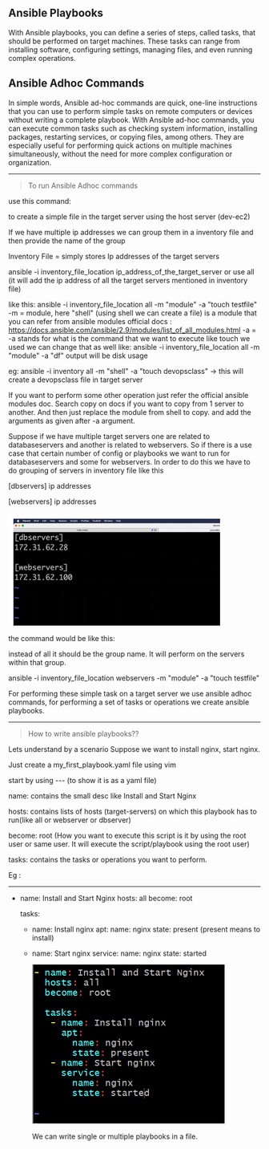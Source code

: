 ## Ansible Playbooks

With Ansible playbooks, you can define a series of steps, called tasks, that should be performed on target machines. These tasks can range from installing software, configuring settings, managing files, and even running complex operations.

## Ansible Adhoc Commands

In simple words, Ansible ad-hoc commands are quick, one-line instructions that you can use to perform simple tasks on remote computers or devices without writing a complete playbook. With Ansible ad-hoc commands, you can execute common tasks such as checking system information, installing packages, restarting services, or copying files, among others. They are especially useful for performing quick actions on multiple machines simultaneously, without the need for more complex configuration or organization.

---

> To run Ansible Adhoc commands

use this command:

to create a simple file in the target server using the host server (dev-ec2)

If we have multiple ip addresses we can group them in a inventory file and then provide the name of the group

Inventory File = simply stores Ip addresses of the target servers

ansible -i inventory_file_location ip_address_of_the_target_server or use all (it will add the ip address of all the target servers mentioned in inventory file)

like this: ansible -i inventory_file_location all -m "module" -a "touch testfile"
-m = module, here "shell" (using shell we can create a file) is a module that you can refer from ansible modules official docs : https://docs.ansible.com/ansible/2.9/modules/list_of_all_modules.html
-a = -a stands for what is the command that we want to execute like touch we used we can change that as well
like: ansible -i inventory_file_location all -m "module" -a "df"
output will be disk usage

eg: ansible -i inventory all -m "shell" -a "touch devopsclass" -> this will create a devopsclass file in target server

If you want to perform some other operation just refer the official ansible modules doc. Search copy on docs if you want to copy from 1 server to another. And then just replace the module from shell to copy. and add the arguments as given after -a argument.

Suppose if we have multiple target servers one are related to databaseservers and another is related to webservers. So if there is a use case that certain number of config or playbooks we want to run for databaseservers and some for webservers. In order to do this we have to do grouping of servers in inventory file like this

[dbservers]
ip addresses

[webservers]
ip addresses

![Alt text](image.png)

the command would be like this:

instead of all it should be the group name. It will perform on the servers within that group.

ansible -i inventory_file_location webservers -m "module" -a "touch testfile"

For performing these simple task on a target server we use ansible adhoc commands, for performing a set of tasks or operations we create ansible playbooks.

---

> How to write ansible playbooks??

Lets understand by a scenario Suppose we want to install nginx, start nginx.

Just create a my_first_playbook.yaml file using vim

start by using --- (to show it is as a yaml file)

name: contains the small desc like Install and Start Nginx

hosts: contains lists of hosts (target-servers) on which this playbook has to run(like all or webserver or dbserver)

become: root (How you want to execute this script is it by using the root user or same user. It will execute the script/playbook using the root user)

tasks: contains the tasks or operations you want to perform.

Eg :

---

- name: Install and Start Nginx
  hosts: all
  become: root

  tasks:

  - name: Install nginx
    apt:
    name: nginx
    state: present (present means to install)

  - name: Start nginx
    service:
    name: nginx
    state: started

    ![Alt text](image-1.png)

    <!-- shell: apt install nginx It is equivalent to above command -->
    <!-- Proper Indentation should be there, Indent is not working due to prettier extention -->

    We can write single or multiple playbooks in a file.
